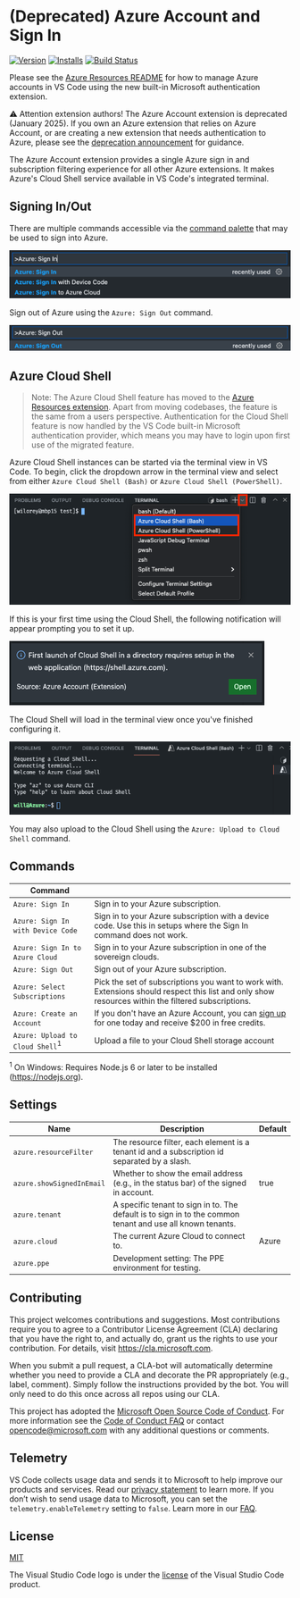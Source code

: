 # (Deprecated) Azure Account and Sign In

<!-- region exclude-from-marketplace -->

[![Version](https://img.shields.io/visual-studio-marketplace/v/ms-vscode.azure-account.svg)](https://marketplace.visualstudio.com/items?itemName=ms-vscode.azure-account) [![Installs](https://img.shields.io/visual-studio-marketplace/i/ms-vscode.azure-account.svg)](https://marketplace.visualstudio.com/items?itemName=ms-vscode.azure-account) [![Build Status](https://dev.azure.com/ms-azuretools/AzCode/_apis/build/status/vscode-azure-account?branchName=main)](https://dev.azure.com/ms-azuretools/AzCode/_build/latest?definitionId=37&branchName=main)

<!-- endregion exclude-from-marketplace -->

Please see the [Azure Resources README](https://github.com/microsoft/vscode-azureresourcegroups?tab=readme-ov-file#move-to-built-in-vs-code-authentication) for how to manage Azure accounts in VS Code using the new built-in Microsoft authentication extension.

⚠️ Attention extension authors! The Azure Account extension is deprecated (January 2025). If you own an Azure extension that relies on Azure Account, or are creating a new extension that needs authentication to Azure, please see the [deprecation announcement](https://github.com/microsoft/vscode-azure-account/issues/964) for guidance.

The Azure Account extension provides a single Azure sign in and subscription filtering experience for all other Azure extensions. It makes Azure's Cloud Shell service available in VS Code's integrated terminal.

## Signing In/Out

There are multiple commands accessible via the [command palette](https://aka.ms/AAephuz) that may be used to sign into Azure.

![Sign in commands in the command palette](resources/readme/signInCommands.png)

Sign out of Azure using the `Azure: Sign Out` command.

![The sign out command in the command palette](resources/readme/signOutCommand.png)

## Azure Cloud Shell

> Note: The Azure Cloud Shell feature has moved to the [Azure Resources extension](https://marketplace.visualstudio.com/items?itemName=ms-azuretools.vscode-azureresourcegroups). Apart from moving codebases, the feature is the same from a users perspective. Authentication for the Cloud Shell feature is now handled by the VS Code built-in Microsoft authentication provider, which means you may have to login upon first use of the migrated feature.

Azure Cloud Shell instances can be started via the terminal view in VS Code. To begin, click the
dropdown arrow in the terminal view and select from either `Azure Cloud Shell (Bash)` or
`Azure Cloud Shell (PowerShell)`.

![VS Code terminal view with context menu](resources/readme/terminalViewWithMenu.png)

If this is your first time using the Cloud Shell, the following notification will appear prompting
you to set it up.

!["Must setup cloud shell" notification](resources/readme/mustSetupCloudShell.png)

The Cloud Shell will load in the terminal view once you've finished configuring it.

![The Azure Cloud Shell in the terminal window](resources/readme/cloudShell.png)

You may also upload to the Cloud Shell using the `Azure: Upload to Cloud Shell` command.

## Commands

| Command |  |
| --- | --- |
| `Azure: Sign In`  | Sign in to your Azure subscription.
| `Azure: Sign In with Device Code` | Sign in to your Azure subscription with a device code. Use this in setups where the Sign In command does not work.
| `Azure: Sign In to Azure Cloud` | Sign in to your Azure subscription in one of the sovereign clouds.
| `Azure: Sign Out` | Sign out of your Azure subscription.
| `Azure: Select Subscriptions` | Pick the set of subscriptions you want to work with. Extensions should respect this list and only show resources within the filtered subscriptions.
| `Azure: Create an Account`  | If you don't have an Azure Account, you can [sign up](https://azure.microsoft.com/en-us/free/?utm_source=campaign&utm_campaign=vscode-azure-account&mktingSource=vscode-azure-account) for one today and receive $200 in free credits.
| `Azure: Upload to Cloud Shell`<sup>1</sup> | Upload a file to your Cloud Shell storage account

<sup>1</sup> On Windows: Requires Node.js 6 or later to be installed (https://nodejs.org).

## Settings

| Name | Description | Default |
| --- | --- | --- |
| `azure.resourceFilter` | The resource filter, each element is a tenant id and a subscription id separated by a slash.	 |
| `azure.showSignedInEmail` | Whether to show the email address (e.g., in the status bar) of the signed in account.	 | true
| `azure.tenant` | A specific tenant to sign in to. The default is to sign in to the common tenant and use all known tenants. |
| `azure.cloud` | The current Azure Cloud to connect to. | Azure
| `azure.ppe` | Development setting: The PPE environment for testing. |

<!-- region exclude-from-marketplace -->

## Contributing

This project welcomes contributions and suggestions.  Most contributions require you to agree to a
Contributor License Agreement (CLA) declaring that you have the right to, and actually do, grant us
the rights to use your contribution. For details, visit https://cla.microsoft.com.

When you submit a pull request, a CLA-bot will automatically determine whether you need to provide
a CLA and decorate the PR appropriately (e.g., label, comment). Simply follow the instructions
provided by the bot. You will only need to do this once across all repos using our CLA.

This project has adopted the [Microsoft Open Source Code of Conduct](https://opensource.microsoft.com/codeofconduct/).
For more information see the [Code of Conduct FAQ](https://opensource.microsoft.com/codeofconduct/faq/) or
contact [opencode@microsoft.com](mailto:opencode@microsoft.com) with any additional questions or comments.

<!-- endregion exclude-from-marketplace -->

## Telemetry

VS Code collects usage data and sends it to Microsoft to help improve our products and services. Read our [privacy statement](https://go.microsoft.com/fwlink/?LinkID=528096&clcid=0x409) to learn more. If you don’t wish to send usage data to Microsoft, you can set the `telemetry.enableTelemetry` setting to `false`. Learn more in our [FAQ](https://go.microsoft.com/fwlink/?linkid=870136).

## License
[MIT](LICENSE.md)

The Visual Studio Code logo is under the [license](https://code.visualstudio.com/license) of the Visual Studio Code product.